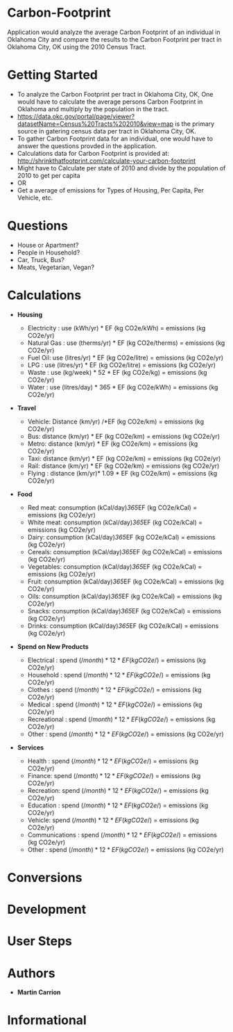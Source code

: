 # Carbon-Footprint

Application would analyze the average Carbon Footprint of an individual in Oklahoma City and compare the results to the Carbon Footprint per tract in Oklahoma City, OK using the 2010 Census Tract.

# Getting Started

- To analyze the Carbon Footprint per tract in Oklahoma City, OK, One would have to calculate the average persons Carbon Footprint in Oklahoma and multiply by the population in the tract. 
- https://data.okc.gov/portal/page/viewer?datasetName=Census%20Tracts%202010&view=map is the primary source in gatering census data per tract in Oklahoma City, OK. 
- To gather Carbon Footprint data for an individual, one would have to answer the questions provded in the application.
- Calculations data for Carbon Footprint is provided at: http://shrinkthatfootprint.com/calculate-your-carbon-footprint
- Might have to Calculate per state of 2010 and divide by the population of 2010 to get per capita
- OR
- Get a average of emissions for Types of Housing, Per Capita, Per Vehicle, etc.
# Questions
- House or Apartment?
- People in Household?
- Car, Truck, Bus?
- Meats, Vegetarian, Vegan?
# Calculations
- **Housing**
  - Electricity : use (kWh/yr) * EF (kg CO2e/kWh) = emissions (kg CO2e/yr)
  - Natural Gas : use (therms/yr) * EF (kg CO2e/therms) = emissions (kg CO2e/yr)
  - Fuel Oil: use (litres/yr) * EF (kg CO2e/litre) = emissions (kg CO2e/yr)
  - LPG : use (litres/yr) * EF (kg CO2e/litre) = emissions (kg CO2e/yr)
  - Waste : use (kg/week) * 52 * EF (kg CO2e/kg) = emissions (kg CO2e/yr)
  - Water : use (litres/day) * 365 * EF (kg CO2e/kWh) = emissions (kg CO2e/yr)
- **Travel**
  - Vehicle: Distance (km/yr) /*EF (kg CO2e/km) = emissions (kg CO2e/yr)
  - Bus: distance (km/yr) * EF (kg CO2e/km) = emissions (kg CO2e/yr)
  - Metro: distance (km/yr) * EF (kg CO2e/km) = emissions (kg CO2e/yr)
  - Taxi: distance (km/yr) * EF (kg CO2e/km) = emissions (kg CO2e/yr)
  - Rail: distance (km/yr) * EF (kg CO2e/km) = emissions (kg CO2e/yr)
  - Flying : distance (km/yr)* 1.09 * EF (kg CO2e/km) = emissions (kg CO2e/yr)
- **Food**
  - Red meat: consumption (kCal/day)*365*EF (kg CO2e/kCal) = emissions (kg CO2e/yr) 
  - White meat: consumption (kCal/day)*365*EF (kg CO2e/kCal) = emissions (kg CO2e/yr)
  - Dairy: consumption (kCal/day)*365*EF (kg CO2e/kCal) = emissions (kg CO2e/yr)
  - Cereals: consumption (kCal/day)*365*EF (kg CO2e/kCal) = emissions (kg CO2e/yr)
  - Vegetables: consumption (kCal/day)*365*EF (kg CO2e/kCal) = emissions (kg CO2e/yr)
  - Fruit: consumption (kCal/day)*365*EF (kg CO2e/kCal) = emissions (kg CO2e/yr)
  - Oils: consumption (kCal/day)*365*EF (kg CO2e/kCal) = emissions (kg CO2e/yr)
  - Snacks: consumption (kCal/day)*365*EF (kg CO2e/kCal) = emissions (kg CO2e/yr)
  - Drinks: consumption (kCal/day)*365*EF (kg CO2e/kCal) = emissions (kg CO2e/yr)
- **Spend on New Products**
  - Electrical : spend ($/month) * 12 * EF (kg CO2e/$) = emissions (kg CO2e/yr)
  - Household : spend ($/month) * 12 * EF (kg CO2e/$) = emissions (kg CO2e/yr)
  - Clothes : spend ($/month) * 12 * EF (kg CO2e/$) = emissions (kg CO2e/yr)
  - Medical : spend ($/month) * 12 * EF (kg CO2e/$) = emissions (kg CO2e/yr)
  - Recreational : spend ($/month) * 12 * EF (kg CO2e/$) = emissions (kg CO2e/yr) 
  - Other : spend ($/month) * 12 * EF (kg CO2e/$) = emissions (kg CO2e/yr)

- **Services**
  - Health : spend ($/month) * 12 * EF (kg CO2e/$) = emissions (kg CO2e/yr)
  - Finance: spend ($/month) * 12 * EF (kg CO2e/$) = emissions (kg CO2e/yr)
  - Recreation: spend ($/month) * 12 * EF (kg CO2e/$) = emissions (kg CO2e/yr)
  - Education : spend ($/month) * 12 * EF (kg CO2e/$) = emissions (kg CO2e/yr)
  - Vehicle: spend ($/month) * 12 * EF (kg CO2e/$) = emissions (kg CO2e/yr)
  - Communications : spend ($/month) * 12 * EF (kg CO2e/$) = emissions (kg CO2e/yr)
  - Other : spend ($/month) * 12 * EF (kg CO2e/$) = emissions (kg CO2e/yr)
 
# Conversions

# Development
# User Steps
# Authors
- **Martin Carrion**
# Informational
![HomePage](C:\Users\Martin\Desktop\WireFrameHomePage.pdf)










